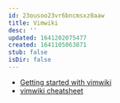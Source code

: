 ```yaml
---
id: 23ousoo23vr6bncmsxz0aaw
title: Vimwiki
desc: ''
updated: 1641202075477
created: 1641105063871
stub: false
isDir: false
---
```



- [Getting started with vimwiki](https://blog.mague.com/?p=602)
- [vimwiki cheatsheet](http://thedarnedestthing.com/vimwiki%20cheatsheet)
